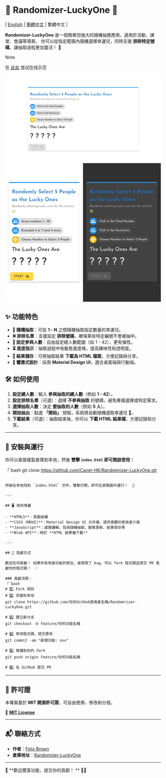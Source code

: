 # 🎲 Randomizer-LuckyOne 🎉

 | [English](./README.md) | [簡體中文](./README-ZH.md) | 繁體中文 |


 **Randomizer-LuckyOne** 是一個簡單但強大的隨機抽獎應用，適用於活動、課堂、會議等場景。 你可以從指定範圍內隨機選擇幸運兒，同時支援 **排除特定號碼**，讓抽取過程更加靈活！  🚀

> [!NOTE]
> 在 [此处](https://lucky.caner.hk/) 尝试在线示范

 <img src="./img-desktop.jpg" alt="Desktop Screenshot" width="600">
 <img src="./img-phone.jpg" alt="Phone Screenshot" width="600">

 ## ✨ 功能特色

 - **🎯 隨機抽取**：可從 **1 - N** 之間隨機抽取指定數量的幸運兒。
 - **❌ 排除名單**：支援設定 **排除號碼**，確保某些特定編號不會被抽中。
 - **🔢 設定參與人數**：自由設定總人數範圍（如 1 - 42），更有彈性。
 - **⏳ 進度指示**：抽取過程中有動態進度條，提高趣味性和透明度。
 - **💾 結果儲存**：可將抽取結果 **下載為 HTML 檔案**，方便記錄與分享。
 - **📱 響應式設計**：採用 **Material Design UI**，適合桌面端與行動端。

 ## 🛠️ 如何使用

 1. **設定總人數**：輸入 **參與抽取的總人數**（例如 **1 - 42**）。
 2. **設定排除名單**（可選）：選擇 **不參與抽取** 的號碼，避免重複選擇或特定需求。
 3. **選擇抽取人數**：決定 **要抽取的人數**（例如 **5 人**）。
 4. **開始抽出**：點選 **「開始」** 按鈕，系統將自動隨機選取幸運兒 🎉。
 5. **下載結果**（可選）：抽取結束後，你可以 **下載 HTML 結果檔**，方便記錄和分享。

 ---

 ## 🔧 安裝與運行

 你可以直接複製倉庫到本地，然後 **雙擊 `index.html` 即可開啟使用**！

 『`bash
 git clone https://github.com/Caner-HK/Randomrizer-LuckyOne.git
 ```

 然後在本地找到 `index.html` 文件，雙擊打開，即可在瀏覽器中運行！  🚀

 ---

 ## 🖥️ 技術堆疊

 - **HTML5**：頁面結構
 - **CSS3 (MDUI)**：Material Design UI 元件庫，提供美觀的使用者介面
 - **JavaScript**：處理邏輯，包括隨機抽取、動態更新、結果保存等
 - **Blob API**：用於 **HTML 結果檔下載**

 ---

 ## 🤝 貢獻方式

 歡迎任何貢獻！ 如果你有改進功能的想法，或發現了 bug，可以 fork 程式碼並提交 PR 貢獻你的程式碼！  💡

 ### 貢獻流程：
 『`bash
 # 1️⃣ Fork 項目
 # 2️⃣ 克隆到本地
 git clone https://github.com/你的GitHub使用者名稱/Randomrizer-LuckyOne.git

 # 3️⃣ 建立新分支
 git checkout -b feature/你的功能名稱

 # 4️⃣ 修改程式碼，提交更改
 git commit -am "新增功能: xxx"

 # 5️⃣ 推播到你的 Fork
 git push origin feature/你的功能名稱

 # 6️⃣ 在 GitHub 提交 PR
 ```

 ---

 ## 📜 許可證

 本專案基於 **MIT 開源許可證**，可自由使用、修改和分發。

 📄 **[MIT License](LICENSE)**

 ---

 ## 📬 聯絡方式

 - **作者**：[Felix Brown](https://github.com/iMallpa)
 - **倉庫地址**：[Randomizer-LuckyOne](https://github.com/Caner-HK/Randomrizer-LuckyOne)

 ---

 🎉 **歡迎豐富功能，提交你的貢獻！  ** 🚀✨